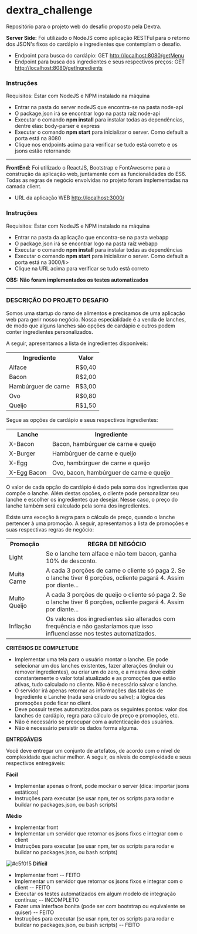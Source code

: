 # dextra_challenge

Repositório para o projeto web do desafio proposto pela Dextra.

<b>Server Side:</b> Foi utilizado o NodeJS como aplicação RESTFul para o retorno dos JSON's fixos do cardápio e ingredientes que contemplam o desafio.

- Endpoint para busca do cardápio: GET <a href="http://localhost:8080/getMenu">http://localhost:8080/getMenu</a>
- Endpoint para busca dos ingredientes e seus respectivos preços: GET <a href="http://localhost:8080/getIngredients">http://localhost:8080/getIngredients</a>

<h3>Instruções</h3>
  <p>Requisitos: Estar com NodeJS e NPM instalado na máquina</p>

<ul>
  <li>Entrar na pasta do server nodeJS que encontra-se na pasta node-api</li>
  <li>O package.json irá se encontrar logo na pasta raíz node-api</li>
  <li>Executar o comando <b>npm install</b> para instalar todas as dependências, dentre elas: body-parser e express</li>
  <li>Executar o comando <b>npm start</b> para inicializar o server. Como default a porta está na 8080</li>
  <li>Clique nos endpoints acima para verificar se tudo está correto e os jsons estão retornando</li>
</ul>
<hr/>

<b>FrontEnd:</b> Foi utilizado o ReactJS, Bootstrap e FontAwesome para a construção da aplicação web, juntamente com as funcionalidades do ES6. Todas as regras de negócio envolvidas no projeto foram implementadas na camada client.

- URL da aplicação WEB <a href="http://localhost:3000/">http://localhost:3000/</a>

<h3>Instruções</h3>
  <p>Requisitos: Estar com NodeJS e NPM instalado na máquina</p>

<ul>
  <li>Entrar na pasta da aplicação que encontra-se na pasta webapp</li>
  <li>O package.json irá se encontrar logo na pasta raíz webapp</li>
  <li>Executar o comando <b>npm install</b> para instalar todas as dependências</li>
  <li>Executar o comando <b>npm start</b> para inicializar o server. Como default a porta está na 3000/li>
  <li>Clique na URL acima para verificar se tudo está correto</li>
</ul>

<b>OBS: Não foram implementados os testes automatizados</b><br/>
<hr/>

<h3>DESCRIÇÃO DO PROJETO DESAFIO</h3>

Somos uma startup do ramo de alimentos e precisamos de uma aplicação web para gerir nosso negócio. Nossa especialidade é a venda de lanches, de modo que alguns lanches são opções de cardápio e outros podem conter ingredientes personalizados.

A seguir, apresentamos a lista de ingredientes disponíveis:
  
<table>
  <tr>
    <th>Ingrediente</th>
    <th>Valor</th>
  </tr>
  <tr>
    <td>Alface</td>
    <td>R$0,40</td>
  </tr>
  <tr>
    <td>Bacon</td>
    <td>R$2,00</td>
  </tr>
  <tr>
    <td>Hambúrguer de carne</td>
    <td>R$3,00</td>
  </tr>
  <tr>
    <td>Ovo</td>
    <td>R$0,80</td>
  </tr>
  <tr>
    <td>Queijo</td>
    <td>R$1,50</td>
  </tr>
</table> 
 
Segue as opções de cardápio e seus respectivos ingredientes:

<table>
  <tr>
    <th>Lanche</th>
    <th>Ingrediente</th>
  </tr>
  <tr>
    <td>X-Bacon</td>
    <td>Bacon, hambúrguer de carne e queijo</td>
  </tr>
  <tr>
    <td>X-Burger</td>
    <td>Hambúrguer de carne e queijo</td>
  </tr>
  <tr>
    <td>X-Egg</td>
    <td>Ovo, hambúrguer de carne e queijo</td>
  </tr>
  <tr>
    <td>X-Egg Bacon</td>
    <td>Ovo, bacon, hambúrguer de carne e queijo</td>
  </tr>
</table>

O valor de cada opção do cardápio é dado pela soma dos ingredientes que compõe o lanche. Além destas opções, o cliente pode personalizar seu lanche e escolher os ingredientes que desejar. Nesse caso, o preço do lanche também será calculado pela soma dos ingredientes.

Existe uma exceção à regra para o cálculo de preço, quando o lanche pertencer à uma promoção. A seguir, apresentamos a lista de promoções e suas respectivas regras de negócio:

<table>
  <tr>
    <th>Promoção</th>
    <th>REGRA DE NEGÓCIO</th>
  </tr>
  <tr>
    <td>Light</td>
    <td>Se o lanche tem alface e não tem bacon, ganha 10% de desconto.</td>
  </tr>
  <tr>
    <td>Muita Carne</td>
    <td>A cada 3 porções de carne o cliente só paga 2. Se o lanche tiver 6 porções, ocliente pagará 4. Assim por diante...   </td>
  </tr>
  <tr>
    <td>Muito Queijo</td>
    <td>A cada 3 porções de queijo o cliente só paga 2. Se o lanche tiver 6 porções, ocliente pagará 4. Assim por diante...</td>
  </tr>
  <tr>
    <td>Inflação</td>
    <td>Os valores dos ingredientes são alterados com frequência e não gastaríamos que isso influenciasse nos testes automatizados.</td>
  </tr>
</table>

<b>CRITÉRIOS DE COMPLETUDE</b>

* Implementar uma tela para o usuário montar o lanche. Ele pode selecionar um dos lanches existentes, fazer alterações (incluir ou remover ingredientes), ou criar um do zero, e a mesma deve exibir constantemente o valor total atualizado e as promoções que estão ativas, tudo calculado no cliente. Não é necessário salvar o lanche.
* O servidor irá apenas retornar as informações das tabelas de Ingrediente e Lanche (nada será criado ou salvo); a lógica das promoções pode ficar no client.
* Deve possuir testes automatizados para os seguintes pontos: valor dos lanches de cardápio, regra para cálculo de preço e promoções, etc.
* Não é necessário se preocupar com a autenticação dos usuários.
* Não é necessário persistir os dados forma alguma.

<b>ENTREGÁVEIS</b>

Você deve entregar um conjunto de artefatos, de acordo com o nível de complexidade que achar melhor. A seguir, os níveis de complexidade e seus respectivos entregáveis:

<b>Fácil</b>
* Implementar apenas o front, pode mockar o server (dica: importar jsons estáticos)
* Instruções para executar (se usar npm, ter os scripts para rodar e buildar no packages.json, ou bash scripts)

<b>Médio</b>
* Implementar front
* Implementar um servidor que retornar os jsons fixos e integrar com o client
* Instruções para executar (se usar npm, ter os scripts para rodar e buildar no packages.json, ou bash scripts)

![#c5f015](https://placehold.it/15/c5f015/000000?text=+)
<b>Difícil</b>
* Implementar front  -- FEITO
* Implementar um servidor que retornar os jsons fixos e integrar com o client -- FEITO
* Executar os testes automatizados em algum modelo de integração contínua; -- INCOMPLETO
* Fazer uma interface bonita (pode ser com bootstrap ou equivalente se quiser) -- FEITO
* Instruções para executar (se usar npm, ter os scripts para rodar e buildar no packages.json, ou bash scripts) -- FEITO
